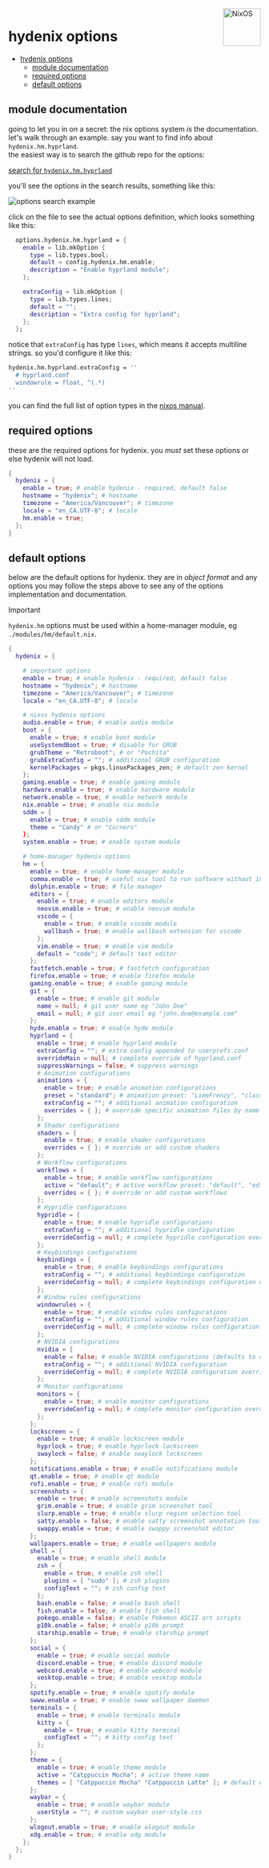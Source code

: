 
<img align="right" width="75px" alt="NixOS" src="https://github.com/HyDE-Project/HyDE/blob/master/Source/assets/nixos.png?raw=true"/>

# hydenix options

- [hydenix options](#hydenix-options)
  - [module documentation](#module-documentation)
  - [required options](#required-options)
  - [default options](#default-options)

## module documentation

going to let you in on a secret: the nix options system *is* the documentation.\
let's walk through an example. say you want to find info about `hydenix.hm.hyprland`.\
the easiest way is to search the github repo for the options:

[search for `hydenix.hm.hyprland`](https://github.com/richen604/hydenix/search?q=hydenix.hm.hyprland)

you'll see the options in the search results, something like this:

![options search example](./assets/option-search.png)

click on the file to see the actual options definition, which looks something like this:

```nix
  options.hydenix.hm.hyprland = {
    enable = lib.mkOption {
      type = lib.types.bool;
      default = config.hydenix.hm.enable;
      description = "Enable hyprland module";
    };

    extraConfig = lib.mkOption {
      type = lib.types.lines;
      default = "";
      description = "Extra config for hyprland";
    };
  };
```

notice that `extraConfig` has type `lines`, which means it accepts multiline strings.
so you'd configure it like this:

```nix
hydenix.hm.hyprland.extraConfig = ''
  # hyprland.conf
  windowrule = float, ^(.*)
''
```

you can find the full list of option types in the [nixos manual](https://nlewo.github.io/nixos-manual-sphinx/development/option-types.xml.html).

## required options

these are the required options for hydenix.
you *must* set these options or else hydenix will not load.

```nix
{
  hydenix = {
    enable = true; # enable hydenix - required, default false
    hostname = "hydenix"; # hostname
    timezone = "America/Vancouver"; # timezone
    locale = "en_CA.UTF-8"; # locale
    hm.enable = true;
  };
}
```

## default options

below are the default options for hydenix. they are in *object format* and any options you may follow the steps above to see any of the options implementation and documentation.

> [!important]
> `hydenix.hm` options must be used within a home-manager module, eg `./modules/hm/default.nix`.

```nix
{
  hydenix = {

    # important options
    enable = true; # enable hydenix - required, default false
    hostname = "hydenix"; # hostname
    timezone = "America/Vancouver"; # timezone
    locale = "en_CA.UTF-8"; # locale

    # nixos hydenix options
    audio.enable = true; # enable audio module
    boot = {
      enable = true; # enable boot module
      useSystemdBoot = true; # disable for GRUB
      grubTheme = "Retroboot"; # or "Pochita"
      grubExtraConfig = ""; # additional GRUB configuration
      kernelPackages = pkgs.linuxPackages_zen; # default zen kernel
    };
    gaming.enable = true; # enable gaming module
    hardware.enable = true; # enable hardware module
    network.enable = true; # enable network module
    nix.enable = true; # enable nix module
    sddm = {
      enable = true; # enable sddm module
      theme = "Candy" # or "Corners"
    };
    system.enable = true; # enable system module

    # home-manager hydenix options
    hm = {
      enable = true; # enable home-manager module
      comma.enable = true; # useful nix tool to run software without installing it first
      dolphin.enable = true; # file manager
      editors = {
        enable = true; # enable editors module
        neovim.enable = true; # enable neovim module
        vscode = {
          enable = true; # enable vscode module
          wallbash = true; # enable wallbash extension for vscode
        };
        vim.enable = true; # enable vim module
        default = "code"; # default text editor
      };
      fastfetch.enable = true; # fastfetch configuration
      firefox.enable = true; # enable firefox module
      gaming.enable = true; # enable gaming module
      git = {
        enable = true; # enable git module
        name = null; # git user name eg "John Doe"
        email = null; # git user email eg "john.doe@example.com"
      };
      hyde.enable = true; # enable hyde module
      hyprland = {
        enable = true; # enable hyprland module
        extraConfig = ""; # extra config appended to userprefs.conf
        overrideMain = null; # complete override of hyprland.conf
        suppressWarnings = false; # suppress warnings
        # Animation configurations
        animations = {
          enable = true; # enable animation configurations
          preset = "standard"; # animation preset: "LimeFrenzy", "classic", "diablo-1", "diablo-2", "disable", "dynamic", "end4", "fast", "high", "ja", "me-1", "me-2", "minimal-1", "minimal-2", "moving", "optimized", "standard", "vertical"
          extraConfig = ""; # additional animation configuration
          overrides = { }; # override specific animation files by name
        };
        # Shader configurations
        shaders = {
          enable = true; # enable shader configurations
          overrides = { }; # override or add custom shaders
        };
        # Workflow configurations
        workflows = {
          enable = true; # enable workflow configurations
          active = "default"; # active workflow preset: "default", "editing", "gaming", "powersaver", "snappy"
          overrides = { }; # override or add custom workflows
        };
        # Hypridle configurations
        hypridle = {
          enable = true; # enable hypridle configurations
          extraConfig = ""; # additional hypridle configuration
          overrideConfig = null; # complete hypridle configuration override (null or lib.types.lines)
        };
        # Keybindings configurations
        keybindings = {
          enable = true; # enable keybindings configurations
          extraConfig = ""; # additional keybindings configuration
          overrideConfig = null; # complete keybindings configuration override (null or lib.types.lines)
        };
        # Window rules configurations
        windowrules = {
          enable = true; # enable window rules configurations
          extraConfig = ""; # additional window rules configuration
          overrideConfig = null; # complete window rules configuration override (null or lib.types.lines)
        };
        # NVIDIA configurations
        nvidia = {
          enable = false; # enable NVIDIA configurations (defaults to config.hardware.nvidia.enabled)
          extraConfig = ""; # additional NVIDIA configuration
          overrideConfig = null; # complete NVIDIA configuration override (null or lib.types.lines)
        };
        # Monitor configurations
        monitors = {
          enable = true; # enable monitor configurations
          overrideConfig = null; # complete monitor configuration override (null or lib.types.lines)
        };
      };
      lockscreen = {
        enable = true; # enable lockscreen module
        hyprlock = true; # enable hyprlock lockscreen
        swaylock = false; # enable swaylock lockscreen
      };
      notifications.enable = true; # enable notifications module
      qt.enable = true; # enable qt module
      rofi.enable = true; # enable rofi module
      screenshots = {
        enable = true; # enable screenshots module
        grim.enable = true; # enable grim screenshot tool
        slurp.enable = true; # enable slurp region selection tool
        satty.enable = false; # enable satty screenshot annotation tool
        swappy.enable = true; # enable swappy screenshot editor
      };
      wallpapers.enable = true; # enable wallpapers module
      shell = {
        enable = true; # enable shell module
        zsh = {
          enable = true; # enable zsh shell
          plugins = [ "sudo" ]; # zsh plugins
          configText = ""; # zsh config text
        };
        bash.enable = false; # enable bash shell
        fish.enable = false; # enable fish shell
        pokego.enable = false; # enable Pokemon ASCII art scripts
        p10k.enable = false; # enable p10k prompt
        starship.enable = true; # enable starship prompt
      };
      social = {
        enable = true; # enable social module
        discord.enable = true; # enable discord module
        webcord.enable = true; # enable webcord module
        vesktop.enable = true; # enable vesktop module
      };
      spotify.enable = true; # enable spotify module
      swww.enable = true; # enable swww wallpaper daemon
      terminals = {
        enable = true; # enable terminals module
        kitty = {
          enable = true; # enable kitty terminal
          configText = ""; # kitty config text
        };
      };
      theme = {
        enable = true; # enable theme module
        active = "Catppuccin Mocha"; # active theme name
        themes = [ "Catppuccin Mocha" "Catppuccin Latte" ]; # default enabled themes, full list in https://github.com/richen604/hydenix/tree/main/hydenix/sources/themes
      };
      waybar = {
        enable = true; # enable waybar module
        userStyle = ""; # custom waybar user-style.css
      };
      wlogout.enable = true; # enable wlogout module
      xdg.enable = true; # enable xdg module
    };
  };
}
